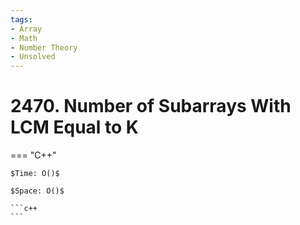 ```yaml
---
tags:
- Array
- Math
- Number Theory
- Unsolved
---
```



# 2470. Number of Subarrays With LCM Equal to K

=== "C++"

    $Time: O()$

    $Space: O()$

    ```c++
    ```